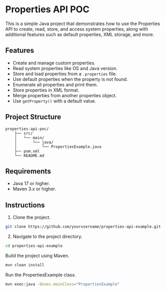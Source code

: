 # Properties API POC

This is a simple Java project that demonstrates how to use the Properties API to create, read, store, and access system properties, along with additional features such as default properties, XML storage, and more.

## Features

- Create and manage custom properties.
- Read system properties like OS and Java version.
- Store and load properties from a `.properties` file.
- Use default properties when the property is not found.
- Enumerate all properties and print them.
- Store properties in XML format.
- Merge properties from another properties object.
- Use `getProperty()` with a default value.

## Project Structure
```
properties-api-poc/ 
    ├── src/ 
    │   └── main/ 
    │       └── java/ 
    │           └── PropertiesExample.java 
    ├── pom.xml 
    └── README.md
```

## Requirements

- Java 17 or higher.
- Maven 3.x or higher.

## Instructions

1. Clone the project.

```bash
git clone https://github.com/yourusername/properties-api-example.git
```

2. Navigate to the project directory.
```bash
cd properties-api-example
```

Build the project using Maven.
```bash
mvn clean install
```

Run the PropertiesExample class.
```bash
mvn exec:java -Dexec.mainClass="PropertiesExample"
```